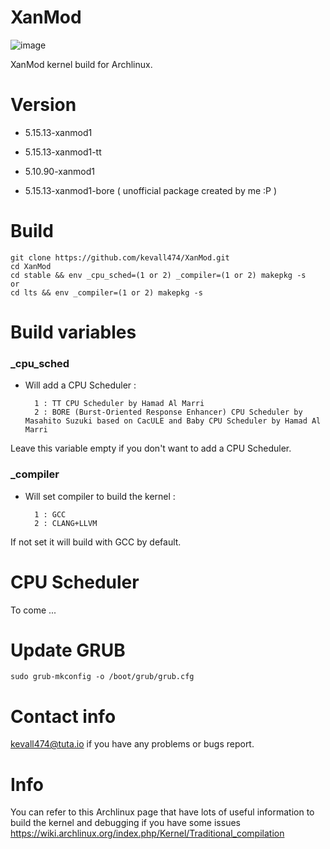 # XanMod

![image](https://user-images.githubusercontent.com/68618182/124551127-b059b480-ddff-11eb-97af-9664740c4829.png)

XanMod kernel build for Archlinux.

# Version


- 5.15.13-xanmod1

- 5.15.13-xanmod1-tt

- 5.10.90-xanmod1

- 5.15.13-xanmod1-bore ( unofficial package created by me :P )

# Build

    git clone https://github.com/kevall474/XanMod.git
    cd XanMod
    cd stable && env _cpu_sched=(1 or 2) _compiler=(1 or 2) makepkg -s
    or
    cd lts && env _compiler=(1 or 2) makepkg -s

# Build variables

### _cpu_sched

- Will add a CPU Scheduler :

        1 : TT CPU Scheduler by Hamad Al Marri
        2 : BORE (Burst-Oriented Response Enhancer) CPU Scheduler by Masahito Suzuki based on CacULE and Baby CPU Scheduler by Hamad Al Marri

Leave this variable empty if you don't want to add a CPU Scheduler.

### _compiler

- Will set compiler to build the kernel :

        1 : GCC
        2 : CLANG+LLVM

If not set it will build with GCC by default.

# CPU Scheduler

To come ...

# Update GRUB

    sudo grub-mkconfig -o /boot/grub/grub.cfg

# Contact info

kevall474@tuta.io if you have any problems or bugs report.

# Info

You can refer to this Archlinux page that have lots of useful information to build the kernel and debugging if you have some issues https://wiki.archlinux.org/index.php/Kernel/Traditional_compilation
